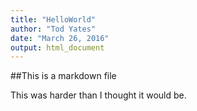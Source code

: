 ```yaml
---
title: "HelloWorld"
author: "Tod Yates"
date: "March 26, 2016"
output: html_document
---
```

##This is a markdown file

This was harder than I thought it would be.

